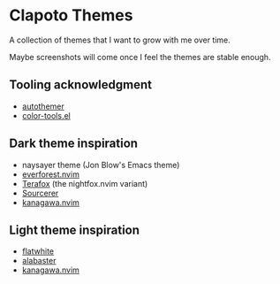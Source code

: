 # Clapoto Themes

A collection of themes that I want to grow with me over time.

Maybe screenshots will come once I feel the themes are stable enough.

## Tooling acknowledgment

- [autothemer](https://github.com/jasonm23/autothemer)
- [color-tools.el](https://github.com/neeasade/ct.el)

## Dark theme inspiration
- naysayer theme (Jon Blow's Emacs theme)
- [everforest.nvim](https://github.com/sainnhe/everforest)
- [Terafox](https://github.com/EdenEast/nightfox.nvim) (the nightfox.nvim variant)
- [Sourcerer](https://github.com/Xero/sourcerer)
- [kanagawa.nvim](https://github.com/rebelot/kanagawa.nvim)

## Light theme inspiration
- [flatwhite](https://github.com/biletskyy/flatwhite-syntax)
- [alabaster](https://github.com/tonsky/sublime-scheme-alabaster)
- [kanagawa.nvim](https://github.com/rebelot/kanagawa.nvim)
